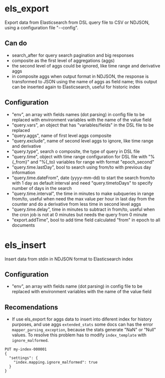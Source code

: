 # els_export

Export data from Elasticsearch from DSL query file to CSV or NDJSON, using a configuration file "--config".

## Can do

- search_after for query search pagination and big responses
- composite as the first level of aggregations (aggs)
- the second level of aggs could be ignored, like time range and derivative aggs
- in composite aggs when output format in NDJSON, the response is transformed to JSON using the name of aggs as field name; this output can be inserted again to Elasticsearch, useful for historic index

## Configuration

- "env", an array with fields names (dot parsing) in config file to be replaced with environment variables with the name of the value field
- "query.vars", an object that has "variables/fields" in the DSL file to be replaced
- "query.aggs", name of first level aggs composite
- "query.exclude", name of second level aggs to ignore, like time range and derivative
- "query.type", search o composite, the type of query in DSL file
- "query.time", object with time range configuration for DSL file with "%{_from}" and "%{_to} variables for range with format "epoch_second"
- "query.time.lastDay", bool to search using from/to with previous day information
- "query.time.dateFrom", date (yyyy-mm-dd) to start the search from/to with 1 day as default interval and need "query.timetoDays" to specify number of days in the search
- "query.time.interval", the time in minutes to make subqueries in range from/to, useful when  need the max value per hour in last day from the counter and do a derivative from less time in second level aggs
- "query.time.delay", time in minutes to subtract in from/to, useful when the cron job is not at 0 minutes but needs the query from 0 minute
- "export.addTime", bool to add time field calculated "from" in epoch to all documents

# els_insert

Insert data from stdin in NDJSON format to Elasticsearch index

## Configuration

- "env", an array with fields name (dot parsing) in config file to be replaced with environment variables with the name of the value field

## Recomendations

- If use els_export for aggs data to insert into diferent index for history purposes, and use aggs `extended_stats` some docs can has the error `mapper_parsing_exception`, because the stats generate "NaN" or "Null" values. To resolve this problem has to modify `index_template` with `ignore_malformed`.

```
PUT my-index-000001
{
  "settings": {
    "index.mapping.ignore_malformed": true 
  }
}  
```